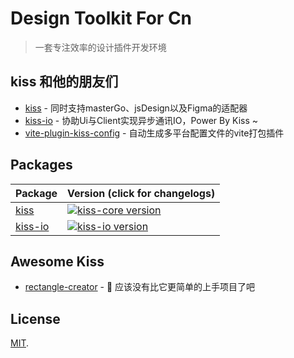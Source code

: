 
# Design Toolkit For Cn
> 一套专注效率的设计插件开发环境

## kiss 和他的朋友们

- [kiss](packages/kiss) - 同时支持masterGo、jsDesign以及Figma的适配器
- [kiss-io](packages/kiss-io) - 协助Ui与Client实现异步通讯IO，Power By Kiss ~
- [vite-plugin-kiss-config]() - 自动生成多平台配置文件的vite打包插件

## Packages

| Package                                         | Version (click for changelogs)                                                                           |
| ----------------------------------------------- |:---------------------------------------------------------------------------------------------------------|
| [kiss](packages/kiss)                           | [![kiss-core version](https://img.shields.io/npm/v/kiss-core.svg?label=%20)](packages/kiss/CHANGELOG.md) |
| [kiss-io](packages/kiss-io) | [![kiss-io version](https://img.shields.io/npm/v/kiss-io.svg?label=%20)](packages/kiss-io/CHANGELOG.md)  |

## Awesome Kiss

- [rectangle-creator]() - 🥱 应该没有比它更简单的上手项目了吧 


## License

[MIT](LICENSE).




